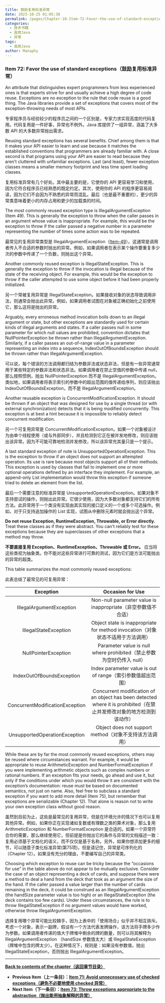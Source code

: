```yaml
---
title: 鼓励复用标准异常
date: 2023-10-25 01:05:38
permalink: /pages/Chapter-10-Item-72-Favor-the-use-of-standard-exceptions.html
categories:
  - 技术书籍
  - 高效Java
  - 异常
tags:
  - 高效Java
author: Manaphy
---
```


### Item 72: Favor the use of standard exceptions（鼓励复用标准异常）

An attribute that distinguishes expert programmers from less experienced ones is that experts strive for and usually achieve a high degree of code reuse. Exceptions are no exception to the rule that code reuse is a good thing. The Java libraries provide a set of exceptions that covers most of the exception-throwing needs of most APIs.

专家程序员与经验较少的程序员之间的一个区别是，专家力求实现高度的代码复用。代码复用是一件好事，异常也不例外。Java 库提供了一组异常，涵盖了大多数 API 的大多数异常抛出需求。

Reusing standard exceptions has several benefits. Chief among them is that it makes your API easier to learn and use because it matches the established conventions that programmers are already familiar with. A close second is that programs using your API are easier to read because they aren’t cluttered with unfamiliar exceptions. Last (and least), fewer exception classes means a smaller memory footprint and less time spent loading classes.

复用标准异常有几个好处。其中最主要的是，它使你的 API 更容易学习和使用，因为它符合程序员已经熟悉的既定约定。其次，使用你的 API 的程序更容易阅读，因为它们不会因为不熟悉的异常而混乱。最后（也是最不重要的），更少的异常类意味着更小的内存占用和更少的加载类的时间。

The most commonly reused exception type is IllegalArgumentException (Item 49). This is generally the exception to throw when the caller passes in an argument whose value is inappropriate. For example, this would be the exception to throw if the caller passed a negative number in a parameter representing the number of times some action was to be repeated.

最常见的复用异常类型是 IllegalArgumentException（[Item-49](/Chapter-8/Chapter-8-Item-49-Check-parameters-for-validity.md)）。这通常是调用者传入不合适的参数时抛出的异常。例如，如果调用者在表示某个操作要重复多少次的参数中传递了一个负数，则抛出这个异常。

Another commonly reused exception is IllegalStateException. This is generally the exception to throw if the invocation is illegal because of the state of the receiving object. For example, this would be the exception to throw if the caller attempted to use some object before it had been properly initialized.

另一个常被复用异常是 IllegalStateException。如果接收对象的状态导致调用非法，则通常会抛出此异常。例如，如果调用者试图在对象被正确初始化之前使用它，那么这将是抛出的异常。

Arguably, every erroneous method invocation boils down to an illegal argument or state, but other exceptions are standardly used for certain kinds of illegal arguments and states. If a caller passes null in some parameter for which null values are prohibited, convention dictates that NullPointerException be thrown rather than IllegalArgumentException. Similarly, if a caller passes an out-of-range value in a parameter representing an index into a sequence, IndexOutOfBoundsException should be thrown rather than IllegalArgumentException.

可以说，每个错误的方法调用都归结为参数非法或状态非法，但是有一些异常通常用于某些特定的参数非法和状态非法。如果调用者在禁止空值的参数中传递 null，那么按照惯例，抛出 NullPointerException 而不是 IllegalArgumentException。类似地，如果调用者将表示索引的参数中的超出范围的值传递给序列，则应该抛出 IndexOutOfBoundsException，而不是 IllegalArgumentException。

Another reusable exception is ConcurrentModificationException. It should be thrown if an object that was designed for use by a single thread (or with external synchronization) detects that it is being modified concurrently. This exception is at best a hint because it is impossible to reliably detect concurrent modification.

另一个可复用异常是 ConcurrentModificationException。如果一个对象被设计为由单个线程使用（或与外部同步），并且检测到它正在被并发地修改，则应该抛出该异常。因为不可能可靠地检测并发修改，所以该异常充其量只是一个提示。

A last standard exception of note is UnsupportedOperationException. This is the exception to throw if an object does not support an attempted operation. Its use is rare because most objects support all of their methods. This exception is used by classes that fail to implement one or more optional operations defined by an interface they implement. For example, an append-only List implementation would throw this exception if someone tried to delete an element from the list.

最后一个需要注意的标准异常是 UnsupportedOperationException。如果对象不支持尝试的操作，则抛出此异常。它很少使用，因为大多数对象都支持它们的所有方法。此异常用于一个类没有实现由其实现的接口定义的一个或多个可选操作。例如，对于只支持追加操作的 List 实现，试图从中删除元素时就会抛出这个异常。

**Do not reuse Exception, RuntimeException, Throwable, or Error directly.** Treat these classes as if they were abstract. You can't reliably test for these exceptions because they are superclasses of other exceptions that a method may throw.

**不要直接复用 Exception、RuntimeException、Throwable 或 Error。** 应当将这些类视为抽象类。你不能对这些异常进行可靠的测试，因为它们是方法可能抛出的异常的超类。

This table summarizes the most commonly reused exceptions:

此表总结了最常见的可复用异常：


|    Exception    |       Occasion for Use       |
|:-------:|:-------:|
|   IllegalArgumentException  |     Non-null parameter value is inappropriate（非空参数值不合适）    |
|   IllegalStateException  |     Object state is inappropriate for method invocation（对象状态不适用于方法调用）    |
|   NullPointerException  |     Parameter value is null where prohibited（禁止参数为空时仍传入 null）    |
|   IndexOutOfBoundsException  |     Index parameter value is out of range（索引参数值超出范围）    |
|   ConcurrentModificationException  |     Concurrent modification of an object has been detected where it is prohibited（在禁止并发修改对象的地方检测到该动作）    |
|   UnsupportedOperationException  |     Object does not support method（对象不支持该方法调用）    |

While these are by far the most commonly reused exceptions, others may be reused where circumstances warrant. For example, it would be appropriate to reuse ArithmeticException and NumberFormatException if you were implementing arithmetic objects such as complex numbers or rational numbers. If an exception fits your needs, go ahead and use it, but only if the conditions under which you would throw it are consistent with the exception’s documentation: reuse must be based on documented semantics, not just on name. Also, feel free to subclass a standard exception if you want to add more detail (Item 75), but remember that exceptions are serializable (Chapter 12). That alone is reason not to write your own exception class without good reason.

虽然到目前为止，这些是最常见的复用异常，但是在环境允许的情况下也可以复用其他异常。例如，如果你正在实现诸如复数或有理数之类的算术对象，那么复用 ArithmeticException 和 NumberFormatException 是合适的。如果一个异常符合你的需要，那么继续使用它，但前提是你抛出它的条件与异常的文档描述一致：复用必须基于文档化的语义，而不仅仅是基于名称。另外，如果你想添加更多的细节，可以随意子类化标准异常(第75项)，但是请记住，异常是可序列化的（Chapter 12）。如果没有充分的理由，不要编写自己的异常类。

Choosing which exception to reuse can be tricky because the “occasions for use” in the table above do not appear to be mutually exclusive. Consider the case of an object representing a deck of cards, and suppose there were a method to deal a hand from the deck that took as an argument the size of the hand. If the caller passed a value larger than the number of cards remaining in the deck, it could be construed as an IllegalArgumentException (the handSize parameter value is too high) or an IllegalStateException (the deck contains too few cards). Under these circumstances, the rule is to throw IllegalStateException if no argument values would have worked, otherwise throw IllegalArgumentException.

选择复用哪个异常可能比较棘手，因为上表中的「使用场合」似乎并不相互排斥。考虑一个对象，表示一副牌，假设有一个方法代表发牌操作，该方法将手牌多少作为参数。如果调用者传递的值大于牌堆中剩余的牌的数量，则可以将其解释为 IllegalArgumentException （handSize 参数值太大）或 IllegalStateException（牌堆中包含的牌太少）。在这种情况下，规则是：如果没有参数值，抛出 IllegalStateException，否则抛出 IllegalArgumentException。

---
**[Back to contents of the chapter（返回章节目录）](/Chapter-10/Chapter-10-Introduction.md)**
- **Previous Item（上一条目）：[Item 71: Avoid unnecessary use of checked exceptions（避免不必要地使用 checked 异常）](/Chapter-10/Chapter-10-Item-71-Avoid-unnecessary-use-of-checked-exceptions.md)**
- **Next Item（下一条目）：[Item 73: Throw exceptions appropriate to the abstraction（抛出能用抽象解释的异常）](/Chapter-10/Chapter-10-Item-73-Throw-exceptions-appropriate-to-the-abstraction.md)**
